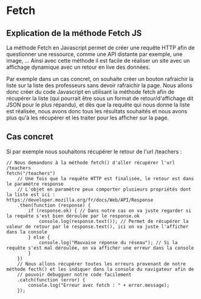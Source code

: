 # Fetch

## Explication de la méthode Fetch JS

La méthode Fetch en Javascript permet de créer une requête HTTP afin de questionner une ressource, comme une API distante par exemple, une image, ...  Ainsi avec cette méthode il est facile de réaliser un site avec un affichage dynamique avec un retour en live des données.   

Par exemple dans un cas concret, on souhaite créer un bouton rafraichir la liste sur la liste des professeurs sans devoir rafraichir la page. Nous allons donc créer du code Javascript en utilisant la méthode fetch afin de récupérer la liste (qui pourrait être sous un format de retour/d'affichage dit JSON pour le plus répandu), et dès que la requête qui nous donne la liste est réalisée, nous avons donc tous les résultats souhaités et nous avons plus qu'à les récupérer et les traiter pour les afficher sur la page. 

## Cas concret

Si par exemple nous souhaitons récupérer le retour de l'url /teachers : 

```
// Nous demandons à la méthode fetch() d'aller récupérer l'url /teachers
fetch("/teachers")
    // Une fois que la requête HTTP est finalisée, le retour est dans le paramètre response
    // L'objet en paramètre peux comporter plusieurs propriétés dont la liste est ici : https://developer.mozilla.org/fr/docs/Web/API/Response
    .then(function (response) {
        if (response.ok) { // Dans notre cas on va juste regarder si la requête s'est bien déroulée par le response.ok
            console.log(response.text()); // Permet de récupérer la valeur de retour par le response.text(), ici on va juste l'afficher dans la console
        } else {
            console.log("Mauvaise réponse du réseau"); // Si la requête s'est mal déroulée, on va afficher une erreur dans la console
        }
    })
    // Nous allons récupérer toutes les erreurs provenant de notre méthode fecth() et les indiquer dans la console du navigateur afin de
    // pouvoir debugguer notre code facilement
    .catch(function (error) {
        console.log("Erreur avec fetch : " + error.message);
    });
```